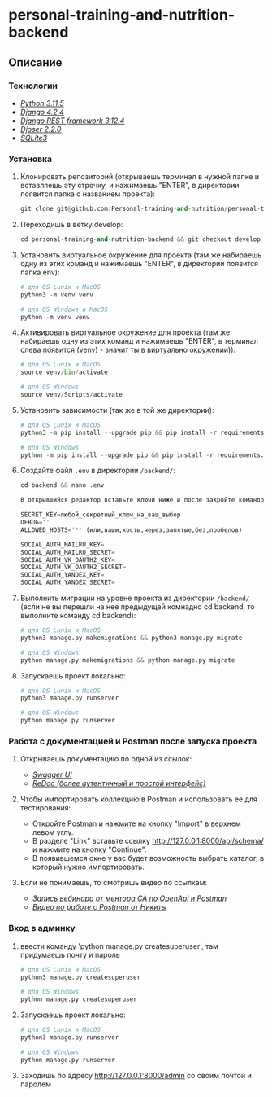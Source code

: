 # personal-training-and-nutrition-backend

## Описание

### Технологии
 - _[Python 3.11.5](https://docs.python.org/3/)_
 - _[Django 4.2.4](https://docs.djangoproject.com/en/4.1/releases/3.2.16/)_
 - _[Django REST framework 3.12.4](https://www.django-rest-framework.org/)_
 - _[Djoser 2.2.0](https://djoser.readthedocs.io/en/latest/)_
 - _[SQLite3](https://www3.sqlite.org/index.html)_


### Установка

1. Клонировать репозиторий (открываешь терминал в нужной папке и вставляешь эту строчку,
   и нажимаешь "ENTER", в директории появится папка с названием проекта):

   ```python
   git clone git@github.com:Personal-training-and-nutrition/personal-training-and-nutrition-backend.git
   ```
2. Переходишь в ветку develop:

   ```python
   cd personal-training-and-nutrition-backend && git checkout develop
   ```

3. Установить виртуальное окружение для проекта (там же набираешь одну из этих команд
   и нажимаешь "ENTER", в директории появится папка env):

   ```python
   # для OS Lunix и MacOS
   python3 -m venv venv

   # для OS Windows и MacOS
   python -m venv venv
   ```

4. Активировать виртуальное окружение для проекта (там же набираешь одну из этих команд
   и нажимаешь "ENTER", в терминал слева появится (venv) - значит ты в виртуально окружении)):

   ```python
   # для OS Lunix и MacOS
   source venv/bin/activate

   # для OS Windows
   source venv/Scripts/activate
   ```

5. Установить зависимости (так же в той же директории):

      ```python
   # для OS Lunix и MacOS
   python3 -m pip install --upgrade pip && pip install -r requirements.txt

   # для OS Windows
   python -m pip install --upgrade pip && pip install -r requirements.txt
   ```

6. Cоздайте файл `.env` в директории `/backend/`:

   ```python
   cd backend && nano .env

   В открывшийся редактор вставьте ключи ниже и после закройте командой "Ctrl + X"

   SECRET_KEY=любой_секретный_ключ_на_ваш_выбор
   DEBUG=''
   ALLOWED_HOSTS='*' (или,ваши,хосты,через,запятые,без,пробелов)

   SOCIAL_AUTH_MAILRU_KEY=
   SOCIAL_AUTH_MAILRU_SECRET=
   SOCIAL_AUTH_VK_OAUTH2_KEY=
   SOCIAL_AUTH_VK_OAUTH2_SECRET=
   SOCIAL_AUTH_YANDEX_KEY=
   SOCIAL_AUTH_YANDEX_SECRET=
   ```

7. Выполнить миграции на уровне проекта из директории `/backend/`
   (если не вы перешли на нее предыдущей комнадно cd backend,
   то выполните команду cd backend):

   ```python
   # для OS Lunix и MacOS
   python3 manage.py makemigrations && python3 manage.py migrate

   # для OS Windows
   python manage.py makemigrations && python manage.py migrate
   ```

8. Запускаешь проект локально:

   ```python
   # для OS Lunix и MacOS
   python3 manage.py runserver

   # для OS Windows
   python manage.py runserver
   ```

### Работа с документацией и Postman после запуска проекта

1. Открываешь документацию по одной из ссылок:

   - _[Swagger UI](http://127.0.0.1:8000/api/schema/swagger-ui/)_
   - _[ReDoc (более аутентичный и простой интерфейс)](http://127.0.0.1:8000/api/schema/redoc/)_


2. Чтобы импортировать коллекцию в Postman и использовать ее для тестирования:

   - Откройте Postman и нажмите на кнопку "Import" в верхнем левом углу.
   - В разделе "Link" вставьте ссылку http://127.0.0.1:8000/api/schema/ и нажмите на кнопку "Continue".
   - В появившемся окне у вас будет возможность выбрать каталог, в который нужно импортировать.


3. Если не понимаешь, то смотришь видео по ссылкам:

   - _[Запись вебинара от ментора СА по OpenApi и Postman](https://disk.yandex.ru/i/IphJiDoH4ruBEA)_
   - _[Видео по работе с Postman от Никиты](https://disk.yandex.ru/d/ej4OW0Am5hfSow)_


### Вход в админку

1. ввести команду 'python manage.py createsuperuser', там придумаешь почту и пароль

   ```python
   # для OS Lunix и MacOS
   python3 manage.py createsuperuser

   # для OS Windows
   python manage.py createsuperuser
   ```
2. Запускаешь проект локально:

   ```python
   # для OS Lunix и MacOS
   python3 manage.py runserver

   # для OS Windows
   python manage.py runserver
   ```

3. Заходишь по адресу http://127.0.0.1:8000/admin со своим почтой и паролем
